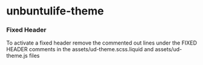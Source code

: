 # unbuntulife-theme

### Fixed Header
To activate a fixed header remove the commented out lines under the FIXED HEADER
comments in the assets/ud-theme.scss.liquid and assets/ud-theme.js files
